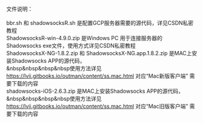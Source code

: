 文件说明：<br><br>
bbr.sh 和 shadowsocksR.sh 是配置GCP服务器需要的源代码，详见CSDN私密教程<br>
ShadowsocksR-win-4.9.0.zip 是Windows PC 用于连接服务器的Shadowsocks exe文件，使用方式详见CSDN私密教程<br>
ShadowsocksX-NG-1.8.2.zip 和 ShadowsocksX-NG.app.1.8.2.zip  是MAC上安装Shadowsocks APP的源代码，<br>
    &nbsp&nbsp&nbsp&nbsp使用方法详见 https://lvii.gitbooks.io/outman/content/ss.mac.html 对应“Mac新版客户端” 需要下载的内容 <br>
shadowsocks-iOS-2.6.3.zip 是MAC上安装Shadowsocks APP的源代码，<br>
    &nbsp&nbsp&nbsp&nbsp使用方法详见 https://lvii.gitbooks.io/outman/content/ss.mac.html 对应“Mac旧版客户端” 需要下载的内容 <br>
